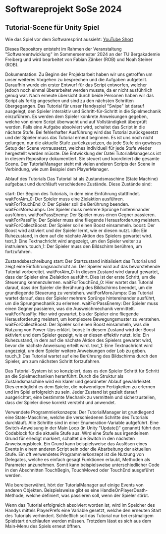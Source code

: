 # Softwareprojekt SoSe 2024

## Tutorial-Scene für Unity Spiel

Wie das Spiel vor dem Softwaresprint aussieht: [YouTube Short](https://youtube.com/shorts/3tWdn8CPG1E?feature=share)

Dieses Repository entsteht im Rahmen der Veranstaltung "Softwareentwicklung" im Sommersemester 2024 an der TU Bergakademie Freiberg und wird bearbeitet von Fabian Zänker (ROB) und Noah Steiner (ROB).

Dokumentation:
Zu Beginn der Projektarbeit haben wir uns getroffen um unser weiteres Vorgehen zu besprechen und die Aufgaben aufgeteilt.
Daraufhin wurde ein erster Entwurf für das Script entworfen, welcher jedoch noch einmal überarbeitet werden musste, da er nicht ausführlich genug war. Nach erneute übersicht durch beide Personen haben wir das Script als fertig angesehen und sind zu den nächsten Schritten übergegangen.
Das Tutorial für unser Handyspiel "Swipe" ist darauf ausgelegt, den Spieler interaktiv und Schritt-für-Schritt in die Spielmechanik einzuführen. Es werden dem Spieler konkrete Anweisungen gegeben, welche von einem Script überwacht und auf Vollständigkeit überprüft werden. Falls eine Aufgabe absolviert wird, schaltet das Script in die nächste Stufe. Bei fehlerhafter Ausführung wird das Tutorial zurückgesetzt und der Spieler muss das Tutorial erneut beginnen. Es ist uns noch nicht gelungen, nur die aktuelle Stufe zurückzusetzen, da jede Stufe ein gewisses Setup der Scene vorraussetzt, welches individuell für jede Stufe wieder hergestellt werden müsste. Die Entwicklung der Datei TutorialManager.cs ist in diesem Repository dokumentiert. Sie steuert und koordiniert die gesamte Scene. Der TutorialManager steht mit vielen anderen Scripts der Scene in Verbindung, wie zum Beispiel dem PlayerManager.

Ablauf des Tutorials
Das Tutorial ist als Zustandsmaschine (State Machine) aufgebaut und durchläuft verschiedene Zustände. Diese Zustände sind:

start: Der Beginn des Tutorials, in dem eine Einführung stattfindet.
waitForAim_0: Der Spieler muss eine Zielaktion ausführen.
waitForTouchEnd_0: Der Spieler soll die Berührung beenden.
waitForMoreJumps: Der Spieler muss mehrere Sprünge hintereinander ausführen.
waitForPassEnemy: Der Spieler muss einen Gegner passieren.
waitForPassFly: Der Spieler muss eine fliegende Herausforderung meistern.
waitForCollectBoost: Der Spieler soll einen Boost einsammeln.
boost: Der Boost wird aktiviert und der Spieler lernt, wie er diesen nutzt.
idle: Ein Ruhezustand, in dem auf die nächste Aktion des Spielers gewartet wird.
text_1: Eine Textnachricht wird angezeigt, um den Spieler weiter zu instruieren.
touch_1: Der Spieler muss den Bildschirm berühren, um fortzufahren.

Zustandsbeschreibung
start: Der Startzustand initialisiert das Tutorial und zeigt eine Einführungsnachricht an. Der Spieler wird auf das bevorstehende Tutorial vorbereitet.
waitForAim_0: In diesem Zustand wird darauf gewartet, dass der Spieler eine Zielaktion ausführt. Dies ist der erste Schritt, um die Steuerung kennenzulernen.
waitForTouchEnd_0: Hier wartet das Tutorial darauf, dass der Spieler die Berührung des Bildschirms beendet, um die grundlegende Steuerung zu verstehen.
waitForMoreJumps: Das Tutorial wartet darauf, dass der Spieler mehrere Sprünge hintereinander ausführt, um die Sprungmechanik zu erlernen.
waitForPassEnemy: Der Spieler muss einen Gegner passieren, was die Ausweichmechanik vermittelt.
waitForPassFly: Hier wird gewartet, bis der Spieler eine fliegende Herausforderung meistert, um komplexere Bewegungsmuster zu verstehen.
waitForCollectBoost: Der Spieler soll einen Boost einsammeln, was die Nutzung von Power-Ups erklärt.
boost: In diesem Zustand wird der Boost aktiviert und dem Spieler gezeigt, wie er diesen effektiv nutzt.
idle: Ein Ruhezustand, in dem auf die nächste Aktion des Spielers gewartet wird, bevor die nächste Anweisung erteilt wird.
text_1: Eine Textnachricht wird angezeigt, um dem Spieler weitere Anweisungen oder Lob zu geben.
touch_1: Das Tutorial wartet auf eine Berührung des Bildschirms durch den Spieler, um zum nächsten Schritt fortzufahren.

Das Tutorial-System ist so konzipiert, dass es den Spieler Schritt für Schritt an die Spielmechaniken heranführt. Durch die Struktur als Zustandsmaschine wird ein klarer und geordneter Ablauf gewährleistet. Dies ermöglicht es dem Spieler, die notwendigen Fertigkeiten zu erlernen und im Spiel erfolgreich zu sein. Jeder Zustand ist gezielt darauf ausgerichtet, eine bestimmte Mechanik zu vermitteln und sicherzustellen, dass der Spieler diese korrekt versteht und anwendet.

Verwendete Programmierkonzepte:
Der TutorialManager ist grundlegend eine State-Maschine, welche die verschiedenen Schritte des Tutorials durchläuft. Alle Schritte sind in einer Enumeration-Variable aufgeführt. Eine Switch-Anweisung in der Main Loop (in Unity "Update()" genannt) führt den Codeblock für die aktuelle Stufe aus. Wird eine Stufe aus irgendeinem Grund für erledigt markiert, schaltet die Switch in den nächsten Anweisungsblock. Ein Grund kann beispielsweise das Auslösen eines Events in einem anderen Script sein oder die Abarbeitung der aktuellen Stufe.
Ein oft verwendetes Programmierkonzept ist die Nutzung von Delegates, welche es einfach gesagt Funktionen erlaubt, Methoden als Parameter anzunehmen. Somit kann beispielsweise unterschiedlicher Code in den Abschnitten TouchBegin, TouchMoved oder TouchEnd ausgeführt werden.

Wie bereitserwähnt, hört der TutorialManager auf einige Events von anderen Objekten. Beispielsweise gibt es eine HandleOnPlayerDeath-Methode, welche definiert, was passieren soll, wenn der Spieler stirbt.

Wenn das Tutorial erfolgreich absolviert worden ist, wird im Speicher des Handys mittels PlayerPrefs eine Variable gesetzt, welche den erneuten Start des Tutorials verhindert. Schließlich soll das Tutorial nur bei erstmaligem Spielstart druchlaufen werden müssen. Trotzdem lässt es sich aus dem Main-Menu des Spiels erneut öffnen.
